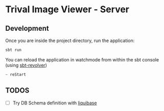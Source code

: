 # Trival Image Viewer - Server

## Development

Once you are inside the project directory, run the application:

```scala
sbt run
```

You can reload the application in watchmode from within the sbt console (using [sbt-revolver](https://github.com/spray/sbt-revolver))

```scala
~ reStart
```

## TODOS

* [ ] Try DB Schema definition with [liquibase](https://www.liquibase.com/blog/3-ways-to-run-liquibase)